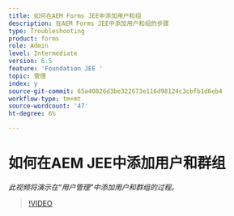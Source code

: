 ```yaml
---
title: 如何在AEM Forms JEE中添加用户和组
description: 在AEM Forms JEE中添加用户和组的步骤
type: Troubleshooting
product: forms
role: Admin
level: Intermediate
version: 6.5
feature: 'Foundation JEE '
topic: 管理
index: y
source-git-commit: 65a40826d3be322673e116d98124c3cbfb1d6eb4
workflow-type: tm+mt
source-wordcount: '47'
ht-degree: 6%

---
```



# 如何在AEM JEE中添加用户和群组

*此视频将演示在“用户管理”中添加用户和群组的过程。*

>[!VIDEO](https://video.tv.adobe.com/v/335485?quality=9&learn=on)
